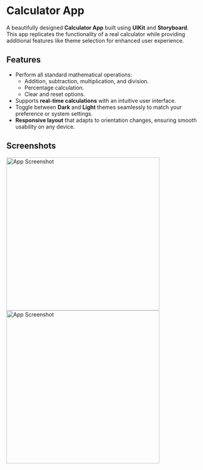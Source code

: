 # Calculator App  

A beautifully designed **Calculator App** built using **UIKit** and **Storyboard**. This app replicates the functionality of a real calculator while providing additional features like theme selection for enhanced user experience.

## Features  

- Perform all standard mathematical operations:  
  - Addition, subtraction, multiplication, and division.  
  - Percentage calculation.  
  - Clear and reset options.  
- Supports **real-time calculations** with an intuitive user interface.  
- Toggle between **Dark** and **Light** themes seamlessly to match your preference or system settings.  
- **Responsive layout** that adapts to orientation changes, ensuring smooth usability on any device.  

## Screenshots

<img src="https://github.com/Desp0o/trs/blob/main/Simulator%20Screenshot%20-%20iPhone%2016%20Pro%20-%202024-12-19%20at%2011.55.24.png?raw=true" alt="App Screenshot" height="400" /> <img src="https://github.com/Desp0o/trs/blob/main/Simulator%20Screenshot%20-%20iPhone%2016%20Pro%20-%202024-12-19%20at%2011.55.29.png?raw=true" alt="App Screenshot" height="400" />
